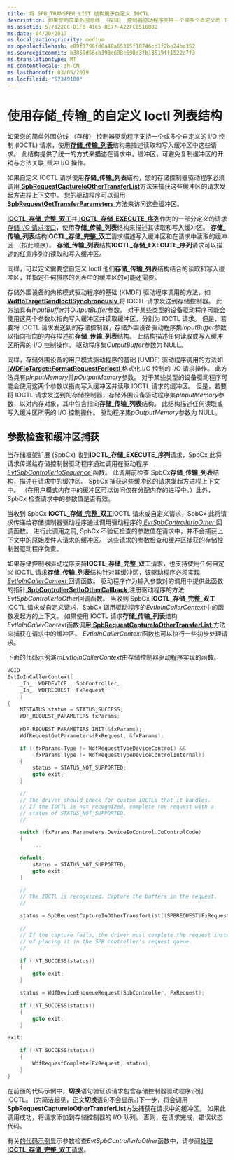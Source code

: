 ```yaml
---
title: 将 SPB_TRANSFER_LIST 结构用于自定义 IOCTL
description: 如果您的简单外围总线 （存储） 控制器驱动程序支持一个或多个自定义的 I/O 控制 (IOCTL) 请求，使用 SPB_TRANSFER_LIST 结构描述读取和写入缓冲区中这些请求。
ms.assetid: 577122CC-D1F8-41C5-BE77-A22FC8516B82
ms.date: 04/20/2017
ms.localizationpriority: medium
ms.openlocfilehash: e89f3796fd6a48a65315f18746cd1f2be24ba352
ms.sourcegitcommit: b3859d56cb393e698c698d3fb13519ff1522c7f3
ms.translationtype: MT
ms.contentlocale: zh-CN
ms.lasthandoff: 03/05/2019
ms.locfileid: "57349100"
---
```

# <a name="using-the-spbtransferlist-structure-for-custom-ioctls"></a>使用存储\_传输\_的自定义 Ioctl 列表结构


如果您的简单外围总线 （存储） 控制器驱动程序支持一个或多个自定义的 I/O 控制 (IOCTL) 请求，使用[**存储\_传输\_列表**](https://msdn.microsoft.com/library/windows/hardware/hh406221)结构来描述读取和写入缓冲区中这些请求。 此结构提供了统一的方式来描述在请求中，缓冲区，可避免复制缓冲区的开销与方法关联\_缓冲 I/O 操作。

如果自定义 IOCTL 请求使用**存储\_传输\_列表**结构，您的存储控制器驱动程序必须调用[ **SpbRequestCaptureIoOtherTransferList**](https://msdn.microsoft.com/library/windows/hardware/hh974775)方法来捕获这些缓冲区的请求发起方进程上下文中。 您的驱动程序可以调用[ **SpbRequestGetTransferParameters** ](https://msdn.microsoft.com/library/windows/hardware/hh450924)方法来访问这些缓冲区。

[ **IOCTL\_存储\_完整\_双工**](https://msdn.microsoft.com/library/windows/hardware/hh974774)并[ **IOCTL\_存储\_EXECUTE\_序列**](https://msdn.microsoft.com/library/windows/hardware/hh450857)作为的一部分定义的请求[存储 I/O 请求接口](https://msdn.microsoft.com/library/windows/hardware/hh698224)，使用**存储\_传输\_列表**结构来描述其读取和写入缓冲区。 **存储\_传输\_列表**结构**IOCTL\_存储\_完整\_双工**请求描述写入缓冲区和在请求中读取的缓冲区 （按此顺序）。 **存储\_传输\_列表**结构**IOCTL\_存储\_EXECUTE\_序列**请求可以描述的任意序列的读取和写入缓冲区。

同样，可以定义需要您自定义 Ioctl 他们**存储\_传输\_列表**结构结合的读取和写入缓冲区，并指定任何排序的列表中的缓冲区的可能还需要。

存储外围设备的内核模式驱动程序的基础 (KMDF) 驱动程序调用的方法，如[ **WdfIoTargetSendIoctlSynchronously** ](https://msdn.microsoft.com/library/windows/hardware/ff548660)将 IOCTL 请求发送到存储控制器。 此方法具有*InputBuffer*并*OutputBuffer*参数。 对于某些类型的设备驱动程序可能会使用这两个参数以指向写入缓冲区并读取缓冲区，分别为 IOCTL 请求。 但是，若要将 IOCTL 请求发送到的存储控制器，存储外围设备驱动程序集*InputBuffer*参数以指向指向的内存描述符**存储\_传输\_列表**结构。 此结构描述任何读取或写入缓冲区所需的 I/O 控制操作。 驱动程序集*OutputBuffer*参数为 NULL。

同样，存储外围设备的用户模式驱动程序的基础 (UMDF) 驱动程序调用的方法如[ **IWDFIoTarget::FormatRequestForIoctl** ](https://msdn.microsoft.com/library/windows/hardware/ff559230)格式化 I/O 控制的 I/O 请求操作。 此方法具有*pInputMemory*并*pOutputMemory*参数。 对于某些类型的设备驱动程序可能会使用这两个参数以指向写入缓冲区并读取 IOCTL 请求的缓冲区。 但是，若要将 IOCTL 请求发送到的存储控制器，存储外围设备驱动程序集*pInputMemory*参数，以对内存对象，其中包含指向**存储\_传输\_列表**结构。 此结构描述任何读取或写入缓冲区所需的 I/O 控制操作。 驱动程序集*pOutputMemory*参数为 NULL。

## <a name="parameter-checking-and-buffer-capture"></a>参数检查和缓冲区捕获


当存储框架扩展 (SpbCx) 收到**IOCTL\_存储\_EXECUTE\_序列**请求，SpbCx 此将请求传递给存储控制器驱动程序通过调用在驱动程序[ *EvtSpbControllerIoSequence* ](https://msdn.microsoft.com/library/windows/hardware/hh450810)函数。 此调用前检查 SpbCx**存储\_传输\_列表**结构，描述在请求中的缓冲区。 SpbCx 捕获这些缓冲区的请求发起方进程上下文中。 （在用户模式内存中的缓冲区可以访问仅在分配内存的进程中。）此外，SpbCx 检查请求中的参数值是否有效。

当收到 SpbCx **IOCTL\_存储\_完整\_双工**IOCTL 请求或自定义请求，SpbCx 此将请求传递给存储控制器驱动程序通过调用驱动程序的[ *EvtSpbControllerIoOther* ](https://msdn.microsoft.com/library/windows/hardware/hh450805)回调函数。 进行此调用之前, SpbCx 不验证检查的参数值在请求中，并不会捕获上下文中的原始发件人请求的缓冲区。 这些请求的参数检查和缓冲区捕获的存储控制器驱动程序负责。

如果存储控制器驱动程序支持**IOCTL\_存储\_完整\_双工**请求，也支持使用任何自定义 IOCTL 请求**存储\_传输\_列表**结构针对其缓冲区，该驱动程序必须实现[ *EvtIoInCallerContext* ](https://msdn.microsoft.com/library/windows/hardware/ff541764)回调函数。 驱动程序作为输入参数对的调用中提供此函数的指针[ **SpbControllerSetIoOtherCallback** ](https://msdn.microsoft.com/library/windows/hardware/hh450907)注册驱动程序的方法*EvtSpbControllerIoOther*回调函数。 当收到 SpbCx **IOCTL\_存储\_完整\_双工**IOCTL 请求或自定义请求，SpbCx 调用驱动程序的*EvtIoInCallerContext*中的函数发起方的上下文。 如果使用 IOCTL 请求**存储\_传输\_列表**结构*EvtIoInCallerContext*函数调用[ **SpbRequestCaptureIoOtherTransferList** ](https://msdn.microsoft.com/library/windows/hardware/hh974775)方法来捕获在请求中的缓冲区。 *EvtIoInCallerContext*函数也可以执行一些初步处理请求。

下面的代码示例演示*EvtIoInCallerContext*由存储控制器驱动程序实现的函数。

```cpp
VOID
EvtIoInCallerContext(
    _In_  WDFDEVICE   SpbController,
    _In_  WDFREQUEST  FxRequest
    ) 
{
    NTSTATUS status = STATUS_SUCCESS;
    WDF_REQUEST_PARAMETERS fxParams;
  
    WDF_REQUEST_PARAMETERS_INIT(&fxParams);
    WdfRequestGetParameters(FxRequest, &fxParams);

    if ((fxParams.Type != WdfRequestTypeDeviceControl) &&
        (fxParams.Type != WdfRequestTypeDeviceControlInternal))
    {
        status = STATUS_NOT_SUPPORTED;
        goto exit;
    }

    //
    // The driver should check for custom IOCTLs that it handles.
    // If the IOCTL is not recognized, complete the request with a
    // status of STATUS_NOT_SUPPORTED.
    //

    switch (fxParams.Parameters.DeviceIoControl.IoControlCode)
    {
        ...

    default:
        status = STATUS_NOT_SUPPORTED;
        goto exit;
    }

    //
    // The IOCTL is recognized. Capture the buffers in the request.
    //

    status = SpbRequestCaptureIoOtherTransferList((SPBREQUEST)FxRequest);

    //
    // If the capture fails, the driver must complete the request instead
    // of placing it in the SPB controller's request queue.
    //

    if (!NT_SUCCESS(status))
    {
        goto exit;
    }

    status = WdfDeviceEnqueueRequest(SpbController, FxRequest);

    if (!NT_SUCCESS(status))
    {
        goto exit;
    }

exit:

    if (!NT_SUCCESS(status))
    {
        WdfRequestComplete(FxRequest, status);
    }
}
```

在前面的代码示例中，**切换**语句验证该请求包含存储控制器驱动程序识别 IOCTL。 (为简洁起见，正文**切换**语句不会显示。)下一步，将会调用**SpbRequestCaptureIoOtherTransferList**方法捕获在请求中的缓冲区。 如果此调用成功，将请求添加到存储控制器的 I/O 队列。 否则，在请求完成，错误状态代码。

有关[的代码示例](https://msdn.microsoft.com/library/windows/hardware/hh974773#code-example)显示参数检查*EvtSpbControllerIoOther*函数中，请参阅[处理**IOCTL\_存储\_完整\_双工**请求](https://msdn.microsoft.com/library/windows/hardware/hh974773)。

 

 




